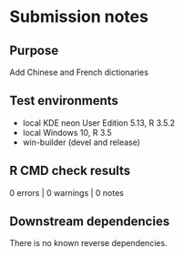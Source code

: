 # Submission notes

## Purpose

Add Chinese and French dictionaries

## Test environments

* local KDE neon User Edition 5.13, R 3.5.2
* local Windows 10, R 3.5
* win-builder (devel and release)

## R CMD check results

0 errors | 0 warnings | 0 notes

## Downstream dependencies

There is no known reverse dependencies.
